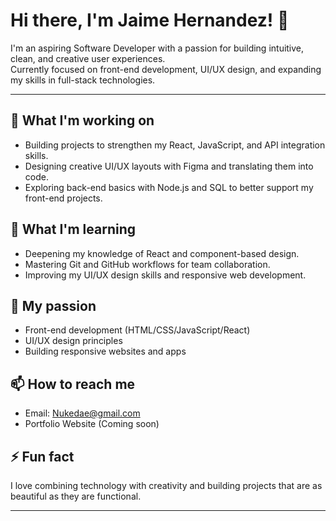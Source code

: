 # Hi there, I'm Jaime Hernandez! 👋

I'm an aspiring Software Developer with a passion for building intuitive, clean, and creative user experiences.  
Currently focused on front-end development, UI/UX design, and expanding my skills in full-stack technologies.

---

## 🔭 What I'm working on
- Building projects to strengthen my React, JavaScript, and API integration skills.
- Designing creative UI/UX layouts with Figma and translating them into code.
- Exploring back-end basics with Node.js and SQL to better support my front-end projects.

## 🌱 What I'm learning
- Deepening my knowledge of React and component-based design.
- Mastering Git and GitHub workflows for team collaboration.
- Improving my UI/UX design skills and responsive web development.

## 💬 My passion 
- Front-end development (HTML/CSS/JavaScript/React)
- UI/UX design principles
- Building responsive websites and apps

## 📫 How to reach me
- Email: Nukedae@gmail.com
- Portfolio Website (Coming soon)

## ⚡ Fun fact
I love combining technology with creativity and building projects that are as beautiful as they are functional.

---
